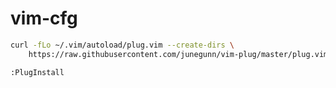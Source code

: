 # vim-cfg

```bash
curl -fLo ~/.vim/autoload/plug.vim --create-dirs \
    https://raw.githubusercontent.com/junegunn/vim-plug/master/plug.vim
```
    
```vim
:PlugInstall
```
